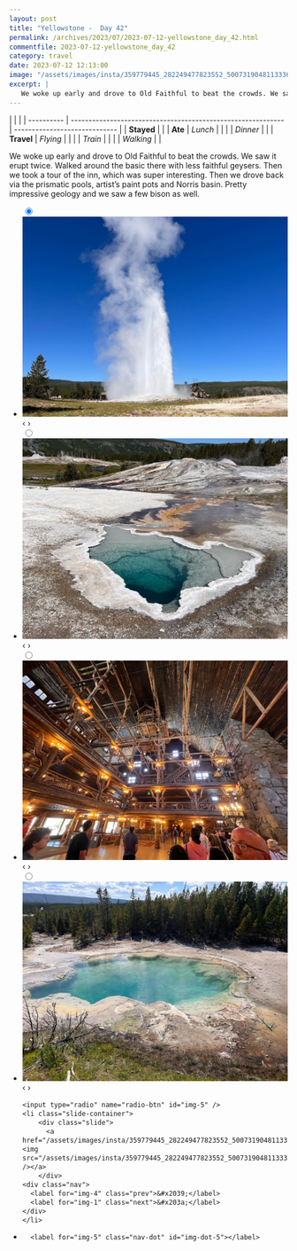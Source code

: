 ```yaml
---
layout: post
title: "Yellowstone -  Day 42"
permalink: /archives/2023/07/2023-07-12-yellowstone_day_42.html
commentfile: 2023-07-12-yellowstone_day_42
category: travel
date: 2023-07-12 12:13:00
image: "/assets/images/insta/359779445_282249477823552_5007319048113336658_n_17868316271951779.jpg"
excerpt: |
   We woke up early and drove to Old Faithful to beat the crowds. We saw it erupt twice. Walked around the basic there with less faithful geysers. Then we took a tour of the inn, which was super interesting. Then we drove back via the prismatic pools, artist’s paint pots and Norris basin. Pretty impressive geology and we saw a few bison as well.
---
```


|            |                                                              |
| ---------- | ------------------------------------------------------------ | ----------------------------- |
| **Stayed** |  |
| **Ate**    | _Lunch_                                                      |          |
|            | _Dinner_                                                     |          |
| **Travel** | _Flying_                                                     |          |
|            | _Train_                                                      |          |
|            | _Walking_                                                    |          |


 We woke up early and drove to Old Faithful to beat the crowds. We saw it erupt twice. Walked around the basic there with less faithful geysers. Then we took a tour of the inn, which was super interesting. Then we drove back via the prismatic pools, artist’s paint pots and Norris basin. Pretty impressive geology and we saw a few bison as well.


<ul class="slides">
    <input type="radio" name="radio-btn" id="img-1" checked="checked" />
    <li class="slide-container">
        <div class="slide">
          <a href="/assets/images/insta/360085449_238947419021777_2050885827985486917_n_18373786720044579.jpg"><img src="/assets/images/insta/360085449_238947419021777_2050885827985486917_n_18373786720044579.jpg" /></a>
        </div>
    <div class="nav">
      <label for="img-5" class="prev">&#x2039;</label>
      <label for="img-2" class="next">&#x203a;</label>
    </div>
    </li>
        <input type="radio" name="radio-btn" id="img-2"  />
    <li class="slide-container">
        <div class="slide">
          <a href="/assets/images/insta/360031477_982122759578899_8279633083780243397_n_18039530800495184.jpg"><img src="/assets/images/insta/360031477_982122759578899_8279633083780243397_n_18039530800495184.jpg" /></a>
        </div>
    <div class="nav">
      <label for="img-1" class="prev">&#x2039;</label>
      <label for="img-3" class="next">&#x203a;</label>
    </div>
    </li>
        <input type="radio" name="radio-btn" id="img-3"  />
    <li class="slide-container">
        <div class="slide">
          <a href="/assets/images/insta/359979325_819129169561948_221209141392423164_n_17993118977018204.jpg"><img src="/assets/images/insta/359979325_819129169561948_221209141392423164_n_17993118977018204.jpg" /></a>
        </div>
    <div class="nav">
      <label for="img-2" class="prev">&#x2039;</label>
      <label for="img-4" class="next">&#x203a;</label>
    </div>
    </li>
        <input type="radio" name="radio-btn" id="img-4"  />
    <li class="slide-container">
        <div class="slide">
          <a href="/assets/images/insta/359696683_638203411571987_3194109259209369573_n_18001290433799486.jpg"><img src="/assets/images/insta/359696683_638203411571987_3194109259209369573_n_18001290433799486.jpg" /></a>
        </div>
    <div class="nav">
      <label for="img-3" class="prev">&#x2039;</label>
      <label for="img-5" class="next">&#x203a;</label>
    </div>
    </li>
    
    <input type="radio" name="radio-btn" id="img-5" />
    <li class="slide-container">
        <div class="slide">
          <a href="/assets/images/insta/359779445_282249477823552_5007319048113336658_n_17868316271951779.jpg"><img src="/assets/images/insta/359779445_282249477823552_5007319048113336658_n_17868316271951779.jpg" /></a>
        </div>
    <div class="nav">
      <label for="img-4" class="prev">&#x2039;</label>
      <label for="img-1" class="next">&#x203a;</label>
    </div>
    </li>
			
<li class="nav-dots">
      <label for="img-1" class="nav-dot" id="img-dot-1"></label>
      <label for="img-2" class="nav-dot" id="img-dot-2"></label>
      <label for="img-3" class="nav-dot" id="img-dot-3"></label>
      <label for="img-4" class="nav-dot" id="img-dot-4"></label>

      <label for="img-5" class="nav-dot" id="img-dot-5"></label>

</li>
</ul>        
             

		